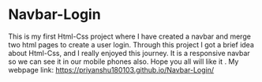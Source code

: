 # Navbar-Login

This is my first Html-Css project where I have created a navbar and merge two html pages to create a user login.
Through this project I got a brief idea about Html-Css, and I really enjoyed this journey. It is a responsive navbar so we can see it in our mobile phones also.
Hope you all will like it .
My webpage link: https://priyanshu180103.github.io/Navbar-Login/

